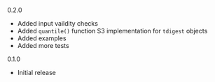 0.2.0
* Added input vaildity checks
* Added `quantile()` function S3 implementation for `tdigest` objects
* Added examples
* Added more tests

0.1.0 
* Initial release
